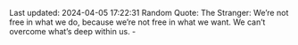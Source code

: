 Last updated: 2024-04-05 17:22:31
Random Quote: The Stranger: We’re not free in what we do, because we’re not free in what we want. We can’t overcome what’s deep within us. - 